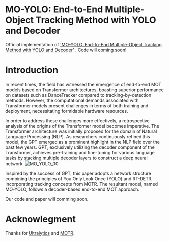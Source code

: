 # MO-YOLO: End-to-End Multiple-Object Tracking Method with YOLO and Decoder
Official implementation of ['MO-YOLO: End-to-End Multiple-Object Tracking Method with YOLO and Decoder'](https://arxiv.org/abs/2310.17170) .
Code will coming soon!
# Introduction
In recent times, the field has witnessed the emergence of end-to-end MOT models based on Transformer architectures, boasting superior performance on datasets such as DanceTracker compared to tracking-by-detection methods. However, the computational demands associated with Transformer models present challenges in terms of both training and deployment, necessitating formidable hardware resources.

In order to address these challenges more effectively, a retrospective analysis of the origins of the Transformer model becomes imperative. The Transformer architecture was initially proposed for the domain of Natural Language Processing (NLP). As researchers continuously refined this model, the GPT emerged as a prominent highlight in the NLP field over the past few years. GPT, exclusively utilizing the decoder component of the Transformer, achieves pre-training and fine-tuning for various language tasks by stacking multiple decoder layers to construct a deep neural network.
![MO_YOLO_00](https://github.com/liaopan-lp/MO-YOLO/assets/69964693/c2b894f3-65ac-4bb5-8a53-402ef47bde42)


Inspired by the success of GPT, this paper adopts a network structure combining the principles of You Only Look Once (YOLO) and RT-DETR, incorporating tracking concepts from MOTR. The resultant model, named MO-YOLO, follows a decoder-based end-to-end MOT approach.

Our code and paper will comming soon.


# Acknowlegment
Thanks for [Ultralytics](https://github.com/ultralytics/ultralytics/) and [MOTR](https://github.com/megvii-research/MOTR).

